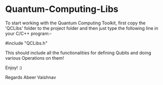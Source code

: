 # Quantum-Computing-Libs

To start working with the Quantum Computing Toolkit, first copy the 'QCLibs' folder to the project folder and then just type the following line in your C/C++ program:-

#include "QCLibs.h"

This should include all the functionalities for defining Qubits and doing various Operations on them!

Enjoy! :)

Regards
Abeer Vaishnav
